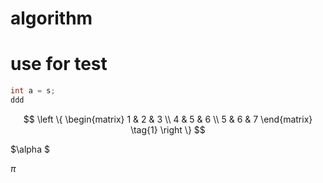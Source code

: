 # algorithm #
# use for test #
```c++
int a = s;
ddd
```

$$
\left \{
\begin{matrix}
 1 & 2 & 3 \\
 4 & 5 & 6 \\
 5 & 6 & 7
\end{matrix} \tag{1}
\right \}
$$

$\alpha $



$\pi$

